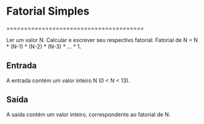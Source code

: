 # Fatorial Simples
=======================================

Ler um valor N. Calcular e escrever seu respectivo fatorial. Fatorial de N = N * (N-1) * (N-2) * (N-3) * ... * 1.

## Entrada
A entrada contém um valor inteiro N (0 < N < 13).

## Saída

A saída contém um valor inteiro, correspondente ao fatorial de N.